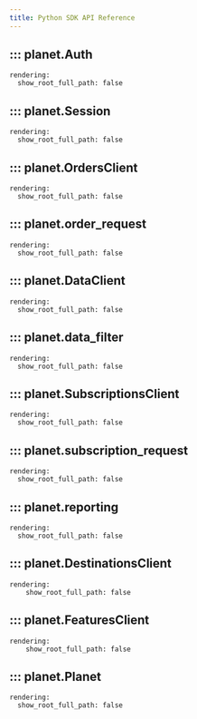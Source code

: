 ```yaml
---
title: Python SDK API Reference
---
```


## ::: planet.Auth
    rendering:
      show_root_full_path: false

## ::: planet.Session
    rendering:
      show_root_full_path: false

## ::: planet.OrdersClient
    rendering:
      show_root_full_path: false

## ::: planet.order_request
    rendering:
      show_root_full_path: false

## ::: planet.DataClient
    rendering:
      show_root_full_path: false

## ::: planet.data_filter
    rendering:
      show_root_full_path: false

## ::: planet.SubscriptionsClient
    rendering:
      show_root_full_path: false

## ::: planet.subscription_request
    rendering:
      show_root_full_path: false

## ::: planet.reporting
    rendering:
      show_root_full_path: false

## ::: planet.DestinationsClient
    rendering:
        show_root_full_path: false

## ::: planet.FeaturesClient
    rendering:
        show_root_full_path: false

## ::: planet.Planet
    rendering:
      show_root_full_path: false
